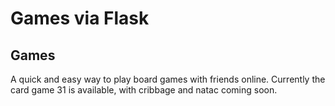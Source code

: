 # Games via Flask

## Games

A quick and easy way to play board games with friends online. Currently the card game 31 is available, with cribbage and natac coming soon.
